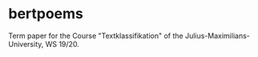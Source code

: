 # bertpoems

Term paper for the Course "Textklassifikation" of the Julius-Maximilians-University, WS 19/20.



	
